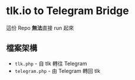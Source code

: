 # tlk.io to Telegram Bridge

這份 Repo **無法**直接 run 起來


## 檔案架構

- `tlk.php` - 自 tlk 轉往 Telegram
- `telegram.php` - 由 Telegram 轉回 tlk
